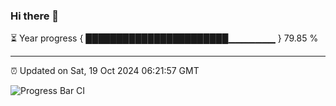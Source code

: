 ### Hi there 👋

⏳ Year progress { ███████████████████████▁▁▁▁▁▁▁ } 79.85 %

---

⏰ Updated on Sat, 19 Oct 2024 06:21:57 GMT

![Progress Bar CI](https://github.com/liununu/liununu/workflows/Progress%20Bar%20CI/badge.svg)
